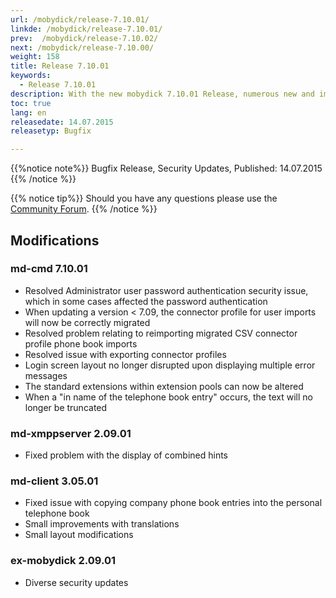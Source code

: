 ```yaml
---
url: /mobydick/release-7.10.01/
linkde: /mobydick/release-7.10.01/
prev:  /mobydick/release-7.10.02/
next: /mobydick/release-7.10.00/
weight: 158
title: Release 7.10.01
keywords: 
  - Release 7.10.01
description: With the new mobydick 7.10.01 Release, numerous new and improved functions are now available.
toc: true
lang: en
releasedate: 14.07.2015 
releasetyp: Bugfix

---
```


{{%notice note%}}
Bugfix Release, Security Updates, Published: 14.07.2015 
{{% /notice %}}

{{% notice tip%}}
Should you have any questions please use the [Community Forum](http://community.pascom.net/forum.php?langid=6 "Visit our Forum").
{{% /notice %}}

## Modifications

### md-cmd 7.10.01

* Resolved Administrator user password authentication security issue, which in some cases affected the password authentication
* When updating a version < 7.09, the connector profile for user imports will now be correctly migrated
* Resolved problem relating to reimporting migrated CSV connector profile phone book imports
* Resolved issue with exporting connector profiles 
* Login screen layout no longer disrupted upon displaying multiple error messages
* The standard extensions within extension pools can now be altered
* When a "in name of the telephone book entry" occurs, the text will no longer be truncated


### md-xmppserver 2.09.01

*  Fixed problem with the display of combined hints

### md-client 3.05.01

* Fixed issue with copying company phone book entries into the personal telephone book
*  Small improvements with translations
*  Small layout modifications

### ex-mobydick 2.09.01

*   Diverse security updates